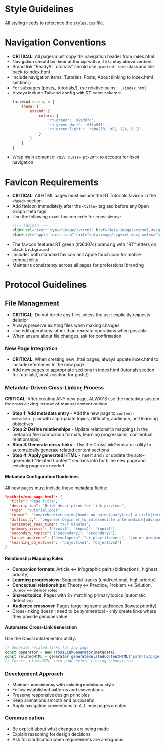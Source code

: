 # Style Guidelines
All styling needs to reference the `styles.css` file.

# Navigation Conventions
- **CRITICAL**: All pages must copy the navigation header from index.html
- Navigation should be fixed at the top with `z-50` to stay above content
- Brand link "ReadyAI Tutorials" should use `gradient-text` class and link back to index.html
- Include navigation items: Tutorials, Posts, About (linking to index.html sections)
- For subpages (posts/, tutorials/), use relative paths: `../index.html`
- Always include Tailwind config with RT color scheme:
  ```javascript
  tailwind.config = {
      theme: {
          extend: {
              colors: {
                  'rt-green': '#26d07c',
                  'rt-green-dark': '#1fa866',
                  'rt-green-light': 'rgba(38, 208, 124, 0.1)',
              }
          }
      }
  }
  ```
- Wrap main content in `<div class="pt-20">` to account for fixed navigation

# Favicon Requirements
- **CRITICAL**: All HTML pages must include the RT Tutorials favicon in the `<head>` section
- Add favicon immediately after the `<title>` tag and before any Open Graph meta tags
- Use the following exact favicon code for consistency:
  ```html
  <!-- Favicon -->
  <link rel="icon" type="image/svg+xml" href="data:image/svg+xml,<svg xmlns='http://www.w3.org/2000/svg' viewBox='0 0 32 32'><rect width='32' height='32' rx='6' fill='%23000'/><rect x='2' y='2' width='28' height='28' rx='4' fill='%2326d07c'/><text x='16' y='22' text-anchor='middle' font-family='system-ui,sans-serif' font-size='14' font-weight='bold' fill='%23000'>RT</text></svg>">
  <link rel="apple-touch-icon" href="data:image/svg+xml,<svg xmlns='http://www.w3.org/2000/svg' viewBox='0 0 180 180'><rect width='180' height='180' rx='30' fill='%23000'/><rect x='10' y='10' width='160' height='160' rx='20' fill='%2326d07c'/><text x='90' y='120' text-anchor='middle' font-family='system-ui,sans-serif' font-size='80' font-weight='bold' fill='%23000'>RT</text></svg>">
  ```
- The favicon features RT green (#26d07c) branding with "RT" letters on black background
- Includes both standard favicon and Apple touch icon for mobile compatibility
- Maintains consistency across all pages for professional branding

# Protocol Guidelines
## File Management
- **CRITICAL**: Do not delete any files unless the user explicitly requests deletion
- Always preserve existing files when making changes
- Use edit operations rather than recreate operations when possible
- When unsure about file changes, ask for confirmation

### New Page Integration
- **CRITICAL**: When creating new .html pages, always update index.html to include references to the new page
- Add new pages to appropriate sections in index.html (tutorials section for tutorials/, posts section for posts/)

### Metadata-Driven Cross-Linking Process
**CRITICAL**: After creating ANY new page, ALWAYS use the metadata system for cross-linking instead of manual content review.
- **Step 1: Add metadata entry** - Add the new page to `content-metadata.json` with appropriate topics, difficulty, audience, and learning objectives
- **Step 2: Define relationships** - Update relationship mappings in the metadata file (companion formats, learning progressions, conceptual relationships)
- **Step 3: Generate cross-links** - Use the CrossLinkGenerator utility to automatically generate related content sections
- **Step 4: Apply generated HTML** - Insert and / or update the auto-generated "Related Content" sections into both the new page and existing pages as needed

#### Metadata Configuration Guidelines
All new pages must include these metadata fields:
```json
"path/to/new-page.html": {
  "title": "Page Title",
  "description": "Brief description for link previews",
  "type": "tutorial|post",
  "format": "comprehensive_guide|hands_on_guide|analytical_article|interactive_infographic|visual_infographic|industry_analysis|practical_guide",
  "difficulty": "beginner|beginner_to_intermediate|intermediate|advanced",
  "estimated_read_time": "X-Y minutes",
  "primary_topics": ["topic1", "topic2", "topic3"],
  "secondary_topics": ["secondary1", "secondary2"],
  "target_audience": ["developers", "ai-practitioners", "junior-programmers", etc.],
  "learning_objectives": ["objective1", "objective2"]
}
```

#### Relationship Mapping Rules
- **Companion formats**: Article ↔ Infographic pairs (bidirectional, highest priority)
- **Learning progressions**: Sequential tracks (unidirectional, high priority)  
- **Conceptual relationships**: Theory ↔ Practice, Problem ↔ Solution, Junior ↔ Senior roles
- **Shared topics**: Pages with 2+ matching primary topics (automatic detection)
- **Audience crossover**: Pages targeting same audiences (lowest priority)
- Cross-linking doesn't need to be symmetrical - only create links where they provide genuine 
value

#### Automated Cross-Link Generation
Use the CrossLinkGenerator utility:
```javascript
// Generate related links for any page
const generator = new CrossLinkGenerator(metadata);
const relatedHTML = generator.generateRelatedContentHTML('path/to/page.html');
// Insert relatedHTML into page before closing </body> tag
```


### Development Approach
- Maintain consistency with existing codebase style
- Follow established patterns and conventions
- Preserve responsive design principles
- Keep animations smooth and purposeful
- Apply navigation conventions to ALL new pages created

### Communication
- Be explicit about what changes are being made
- Explain reasoning for design decisions
- Ask for clarification when requirements are ambiguous 
